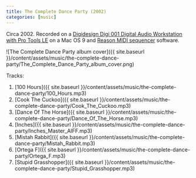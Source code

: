 ```yaml
---
title: The Complete Dance Party (2002)
categories: [music]
---
```


Circa 2002. Recorded on a [Digidesign Digi 001 Digital Audio Workstation with Pro Tools LE](https://en.wikipedia.org/wiki/Pro_Tools) on a Mac OS 9 and [Reason MIDI sequencer](<https://en.wikipedia.org/wiki/Reason_(software)>) software.

![The Complete Dance Party album cover]({{ site.baseurl }}/content/assets/music/the-complete-dance-party/The_Complete_Dance_Party_album_cover.png)

Tracks:

1. [100 Hours]({{ site.baseurl }}/content/assets/music/the-complete-dance-party/100_Hours.mp3)
1. [Cook The Cuckoo]({{ site.baseurl }}/content/assets/music/the-complete-dance-party/Cook_The_Cuckoo.mp3)
1. [Dance Of The Horse]({{ site.baseurl }}/content/assets/music/the-complete-dance-party/Dance_Of_The_Horse.mp3)
1. [Inches]({{ site.baseurl }}/content/assets/music/the-complete-dance-party/Inches_Master_AIFF.mp3)
1. [Mistah Rabbit]({{ site.baseurl }}/content/assets/music/the-complete-dance-party/Mistah_Rabbit.mp3)
1. [Ortega F]({{ site.baseurl }}/content/assets/music/the-complete-dance-party/Ortega_F.mp3)
1. [Stupid Grasshopper]({{ site.baseurl }}/content/assets/music/the-complete-dance-party/Stupid_Grasshopper.mp3)
